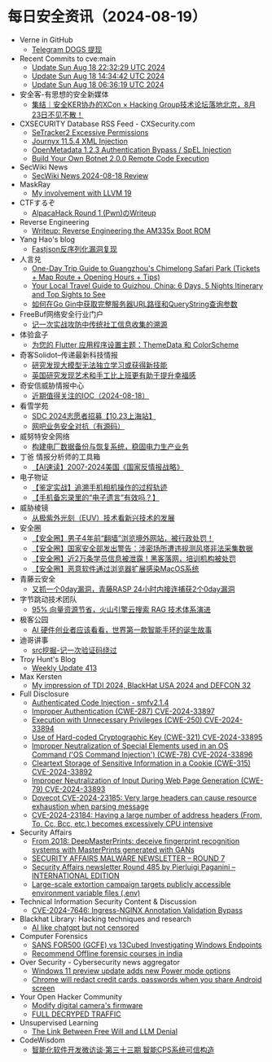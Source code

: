 # 每日安全资讯（2024-08-19）

- Verne in GitHub
  - [Telegram DOGS 提现](https://blog.einverne.info/post/2024/08/telegram-dogs-token.html)
- Recent Commits to cve:main
  - [Update Sun Aug 18 22:32:29 UTC 2024](https://github.com/trickest/cve/commit/b425ba0b31b86b9ea7fefd833e88707d338d60ef)
  - [Update Sun Aug 18 14:34:42 UTC 2024](https://github.com/trickest/cve/commit/34679f4693fd0982bcae28e170e809af1146e808)
  - [Update Sun Aug 18 06:36:19 UTC 2024](https://github.com/trickest/cve/commit/99889b82ca58811785940deee7ceec9cf1f4e668)
- 安全客-有思想的安全新媒体
  - [集结｜安全KER协办的XCon × Hacking Group技术论坛落地北京，8月23日不见不散！](https://www.anquanke.com/post/id/299233)
- CXSECURITY Database RSS Feed - CXSecurity.com
  - [SeTracker2 Excessive Permissions](https://cxsecurity.com/issue/WLB-2024080027)
  - [Journyx 11.5.4 XML Injection](https://cxsecurity.com/issue/WLB-2024080026)
  - [OpenMetadata 1.2.3 Authentication Bypass / SpEL Injection](https://cxsecurity.com/issue/WLB-2024080025)
  - [Build Your Own Botnet 2.0.0 Remote Code Execution](https://cxsecurity.com/issue/WLB-2024080024)
- SecWiki News
  - [SecWiki News 2024-08-18 Review](http://www.sec-wiki.com/?2024-08-18)
- MaskRay
  - [My involvement with LLVM 19](https://maskray.me/blog/2024-08-18-my-involvement-with-llvm-19)
- CTFするぞ
  - [AlpacaHack Round 1 (Pwn)のWriteup](https://ptr-yudai.hatenablog.com/entry/2024/08/19/035647)
- Reverse Engineering
  - [Writeup: Reverse Engineering the AM335x Boot ROM](https://www.reddit.com/r/ReverseEngineering/comments/1evk0ht/writeup_reverse_engineering_the_am335x_boot_rom/)
- Yang Hao's blog
  - [Fastjson反序列化漏洞复现](https://yanghaoi.github.io/2024/08/18/fastjson-lou-dong-chang-jian-wa-jue-he-li-yong-fang-fa/)
- 人言兑
  - [One-Day Trip Guide to Guangzhou's Chimelong Safari Park (Tickets + Map Route + Opening Hours + Tips)](https://blog.axiaoxin.com/post/gz-chimelong-safari-park-en/)
  - [Your Local Travel Guide to Guizhou, China: 6 Days, 5 Nights Itinerary and Top Sights to See](https://blog.axiaoxin.com/post/travel-in-guizhou-en/)
  - [如何在Go Gin中获取完整服务器URL路径和QueryString查询参数](https://blog.axiaoxin.com/post/how-to-get-full-url-in-go-gin/)
- FreeBuf网络安全行业门户
  - [记一次实战攻防中传统社工信息收集的溯源](https://www.freebuf.com/articles/network/407290.html)
- 体验盒子
  - [为您的 Flutter 应用程序设置主题：ThemeData 和 ColorScheme](https://www.uedbox.com/post/69692/)
- 奇客Solidot–传递最新科技情报
  - [研究发现大模型无法独立学习或获得新技能](https://www.solidot.org/story?sid=79009)
  - [英国研究发现艺术和手工比上班更有助于提升幸福感](https://www.solidot.org/story?sid=79008)
- 奇安信威胁情报中心
  - [近期值得关注的IOC（2024-08-18）](https://mp.weixin.qq.com/s?__biz=MzI2MDc2MDA4OA==&mid=2247511594&idx=1&sn=ed1eb6efb5f7365dad382b77105a4af7&chksm=ea66595ddd11d04b8a55e638758551dc930d6565748184ffbbd364b2a230e73c6d76e4445480&scene=58&subscene=0#rd)
- 看雪学苑
  - [SDC 2024志愿者招募【10.23上海站】](https://mp.weixin.qq.com/s?__biz=MjM5NTc2MDYxMw==&mid=2458568561&idx=1&sn=1a1eb7e5eda39d64d12aa2509d3c2139&chksm=b18df7fb86fa7eedea574bb2bf904bc4eee6c7918de4097f798b7bc37688730c2a080406b283&scene=58&subscene=0#rd)
  - [网吧业务安全对抗（有源码）](https://mp.weixin.qq.com/s?__biz=MjM5NTc2MDYxMw==&mid=2458568561&idx=2&sn=c080ace24da89b4bec4d66a9364ee9d8&chksm=b18df7fb86fa7eedf4a5fa6272ba429af3282e53d58e459404f69c64c024c60d9b9f2273d5b4&scene=58&subscene=0#rd)
- 威努特安全网络
  - [构建电厂数据备份与恢复系统，稳固电力生产业务](https://mp.weixin.qq.com/s?__biz=MzAwNTgyODU3NQ==&mid=2651125716&idx=1&sn=c929fe259249b77886bc78008cfe6bf2&chksm=80e6ed64b7916472a179bf8413a910016c50607947fe027a18af8fc89d7d6c10d98a7b5f25c3&scene=58&subscene=0#rd)
- 丁爸 情报分析师的工具箱
  - [【AI速读】2007-2024美国《国家反情报战略》](https://mp.weixin.qq.com/s?__biz=MzI2MTE0NTE3Mw==&mid=2651145683&idx=1&sn=b8ac40609d56eedba05122f91e93616d&chksm=f1af32e9c6d8bbff3760daaa080ea4cc0c111384aae8b9cf432758b70b9cbcb8e855c41036ec&scene=58&subscene=0#rd)
- 电子物证
  - [【鉴定实战】追溯手机相机操作的过程轨迹](https://mp.weixin.qq.com/s?__biz=MzAwNDcwMDgzMA==&mid=2651047769&idx=1&sn=ce4e05292222e1ea839b3f0e9a0d2cbf&chksm=80d088a8b7a701be9b9ecfcb1d4f549ced1e7bd5291f1b2d8520c8e897b21b9f558e73c0b244&scene=58&subscene=0#rd)
  - [【手机备忘录里的“电子遗言”有效吗？】](https://mp.weixin.qq.com/s?__biz=MzAwNDcwMDgzMA==&mid=2651047769&idx=2&sn=cb48a1341095f699a66813360624ee7f&chksm=80d088a8b7a701be5ef4b30ab0e19e7c2f3f814381a5d523c70ac43441bc9360f11e660f029e&scene=58&subscene=0#rd)
- 威胁棱镜
  - [从极紫外光刻（EUV）技术看新兴技术的发展](https://mp.weixin.qq.com/s?__biz=MzkyMzE5ODExNQ==&mid=2247487336&idx=1&sn=ad5809a52a6d0ecc202720e25c8e9c90&chksm=c1e9f8a4f69e71b29166b36b3c7938bb71a1086c3c5e83e0707e897ad4a20c0559b3abee8f08&scene=58&subscene=0#rd)
- 安全圈
  - [【安全圈】男子4年前“翻墙”浏览境外网站，被行政处罚！](https://mp.weixin.qq.com/s?__biz=MzIzMzE4NDU1OQ==&mid=2652063701&idx=1&sn=20e0955168f6761a404b3a485ada0c36&chksm=f36e6b95c419e28388b95da891575dbf1c30f130a945c8001e7fd3e5f301f0eabd20602e16c5&scene=58&subscene=0#rd)
  - [【安全圈】国家安全部发出警告：涉密场所遭违规测风塔非法采集数据](https://mp.weixin.qq.com/s?__biz=MzIzMzE4NDU1OQ==&mid=2652063701&idx=2&sn=9fed4dbd8ceabd5be2316acaeb6eda78&chksm=f36e6b95c419e283c6a2440ebf60a332828ed06141baec3e00bac1d3aabc084a1f206d0be247&scene=58&subscene=0#rd)
  - [【安全圈】近2万条学员信息被泄露！黑客落网，培训机构被处罚](https://mp.weixin.qq.com/s?__biz=MzIzMzE4NDU1OQ==&mid=2652063701&idx=3&sn=52f8a63c2be3c0a5643d797c6120d8ed&chksm=f36e6b95c419e283d2a539961326bf7f08c9c5a8caf3d69f0a37d545f27840f201935eb36022&scene=58&subscene=0#rd)
  - [【安全圈】恶意软件通过浏览器扩展感染MacOS系统](https://mp.weixin.qq.com/s?__biz=MzIzMzE4NDU1OQ==&mid=2652063701&idx=4&sn=a98cdc63788f23f1569836debe647dfe&chksm=f36e6b95c419e28390ca7503c9e7efe8480403bb43ff6d9932191e274eecb1137c0e8880c794&scene=58&subscene=0#rd)
- 青藤云安全
  - [又抓一个0day漏洞，青藤RASP 24小时内接连捕获2个0day漏洞](https://mp.weixin.qq.com/s?__biz=MzAwNDE4Mzc1NA==&mid=2650849376&idx=1&sn=5a9dc5cebd3ae6658b6efd2b3daba0f9&chksm=80dba3c5b7ac2ad3fef83923726eb1718ff745d6cc2dd192c6b90afb4a368cfed10ae7ed03fe&scene=58&subscene=0#rd)
- 字节跳动技术团队
  - [95% 向量资源节省，火山引擎云搜索 RAG 技术体系演进](https://mp.weixin.qq.com/s?__biz=MzI1MzYzMjE0MQ==&mid=2247508894&idx=1&sn=ba475fc13fd3c17d16e58e9c49e40bb6&chksm=e9d3687cdea4e16a0775b6672319e6606dd242eb60983cc9b1c076eda78fc614132fa1ca49b7&scene=58&subscene=0#rd)
- 极客公园
  - [AI 硬件创业者应该看看，世界第一款智能手环的诞生故事](https://mp.weixin.qq.com/s?__biz=MTMwNDMwODQ0MQ==&mid=2653051726&idx=1&sn=eac93d4a78be0c4fbd47c36a22236155&chksm=7e5726f84920afeedfef3dd5c23c129c83f2aa814ba67cc7e754e03e97963d695ca16e332068&scene=58&subscene=0#rd)
- 迪哥讲事
  - [src挖掘-记一次验证码绕过](https://mp.weixin.qq.com/s?__biz=MzIzMTIzNTM0MA==&mid=2247495542&idx=1&sn=11cabaee116caf66c11aa1293820363d&chksm=e8a5e515dfd26c037bd62869be929976cf8726fc9d15951760e808d318fb2b85975542ab9a99&scene=58&subscene=0#rd)
- Troy Hunt's Blog
  - [Weekly Update 413](https://www.troyhunt.com/weekly-update-413/)
- Max Kersten
  - [My impression of TDI 2024, BlackHat USA 2024 and DEFCON 32](https://maxkersten.nl/2024/08/18/my-impression-of-tdi-2024-blackhat-usa-2024-and-defcon-32/)
- Full Disclosure
  - [Authenticated Code Injection - smfv2.1.4](https://seclists.org/fulldisclosure/2024/Aug/25)
  - [Improper Authentication (CWE-287) CVE-2024-33897](https://seclists.org/fulldisclosure/2024/Aug/24)
  - [Execution with Unnecessary Privileges (CWE-250) CVE-2024-33894](https://seclists.org/fulldisclosure/2024/Aug/23)
  - [Use of Hard-coded Cryptographic Key (CWE-321) CVE-2024-33895](https://seclists.org/fulldisclosure/2024/Aug/22)
  - [Improper Neutralization of Special Elements used in an OS Command ('OS Command Injection') (CWE-78) CVE-2024-33896](https://seclists.org/fulldisclosure/2024/Aug/21)
  - [Cleartext Storage of Sensitive Information in a Cookie (CWE-315) CVE-2024-33892](https://seclists.org/fulldisclosure/2024/Aug/20)
  - [Improper Neutralization of Input During Web Page Generation (CWE-79) CVE-2024-33893](https://seclists.org/fulldisclosure/2024/Aug/19)
  - [Dovecot CVE-2024-23185: Very large headers can cause resource exhaustion when parsing message](https://seclists.org/fulldisclosure/2024/Aug/18)
  - [CVE-2024-23184: Having a large number of address headers (From, To, Cc, Bcc, etc.) becomes excessively CPU intensive](https://seclists.org/fulldisclosure/2024/Aug/17)
- Security Affairs
  - [From 2018: DeepMasterPrints: deceive fingerprint recognition systems with MasterPrints generated with GANs](https://securityaffairs.com/167219/hacking/deepmasterprints-deceive-fingerprint-recognition-systems-with-masterprints.html)
  - [SECURITY AFFAIRS MALWARE NEWSLETTER – ROUND 7](https://securityaffairs.com/167213/malware/security-affairs-malware-newsletter-round-7.html)
  - [Security Affairs newsletter Round 485 by Pierluigi Paganini – INTERNATIONAL EDITION](https://securityaffairs.com/167207/breaking-news/security-affairs-newsletter-round-485-by-pierluigi-paganini-international-edition.html)
  - [Large-scale extortion campaign targets publicly accessible environment variable files (.env)](https://securityaffairs.com/167180/cyber-crime/extortion-campaign-environment-variable-files.html)
- Technical Information Security Content & Discussion
  - [CVE-2024-7646: Ingress-NGINX Annotation Validation Bypass](https://www.reddit.com/r/netsec/comments/1evc7uq/cve20247646_ingressnginx_annotation_validation/)
- Blackhat Library: Hacking techniques and research
  - [AI like chatgpt but not censored](https://www.reddit.com/r/blackhat/comments/1evftl0/ai_like_chatgpt_but_not_censored/)
- Computer Forensics
  - [SANS FOR500 (GCFE) vs 13Cubed Investigating Windows Endpoints](https://www.reddit.com/r/computerforensics/comments/1evlmr0/sans_for500_gcfe_vs_13cubed_investigating_windows/)
  - [Recommend Offline forensic courses in india](https://www.reddit.com/r/computerforensics/comments/1ev470b/recommend_offline_forensic_courses_in_india/)
- Over Security - Cybersecurity news aggregator
  - [Windows 11 preview update adds new Power mode options](https://www.bleepingcomputer.com/news/microsoft/windows-11-preview-update-adds-new-power-mode-options/)
  - [Chrome will redact credit cards, passwords when you share Android screen](https://www.bleepingcomputer.com/news/google/chrome-will-redact-credit-cards-passwords-when-you-share-android-screen/)
- Your Open Hacker Community
  - [Modify digital camera's firmware](https://www.reddit.com/r/HowToHack/comments/1euw6d3/modify_digital_cameras_firmware/)
  - [FULL DECRYPED TRAFFIC](https://www.reddit.com/r/HowToHack/comments/1ev7aii/full_decryped_traffic/)
- Unsupervised Learning
  - [The Link Between Free Will and LLM Denial](https://danielmiessler.com/p/free-will-llms)
- CodeWisdom
  - [智能化软件开发微访谈·第三十三期 智能CPS系统可信构造](https://mp.weixin.qq.com/s?__biz=MzU4NDU4OTM4OQ==&mid=2247509778&idx=1&sn=123384d172ccc6e22d292787965599d1&chksm=fd956e30cae2e7263e5e24c75bdd65d53fdef8202c49e2973a26299d55b2255c840457563925&scene=58&subscene=0#rd)
